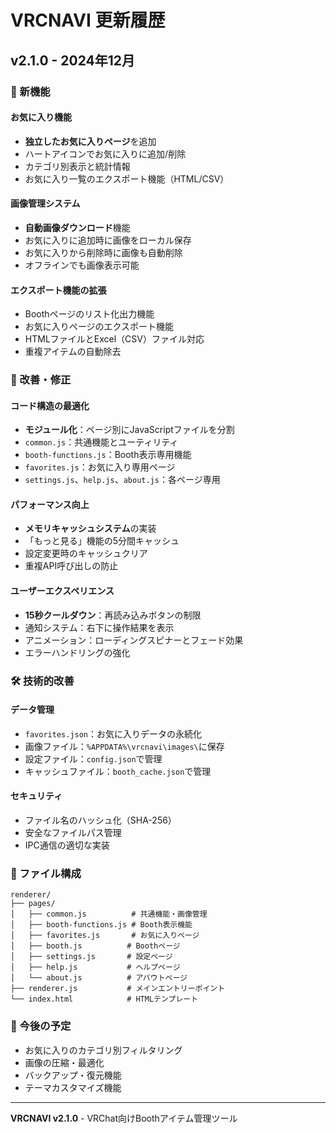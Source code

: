 # VRCNAVI 更新履歴

## v2.1.0 - 2024年12月

### 🎉 新機能

#### お気に入り機能
- **独立したお気に入りページ**を追加
- ハートアイコンでお気に入りに追加/削除
- カテゴリ別表示と統計情報
- お気に入り一覧のエクスポート機能（HTML/CSV）

#### 画像管理システム
- **自動画像ダウンロード**機能
- お気に入りに追加時に画像をローカル保存
- お気に入りから削除時に画像も自動削除
- オフラインでも画像表示可能

#### エクスポート機能の拡張
- Boothページのリスト化出力機能
- お気に入りページのエクスポート機能
- HTMLファイルとExcel（CSV）ファイル対応
- 重複アイテムの自動除去

### 🔧 改善・修正

#### コード構造の最適化
- **モジュール化**：ページ別にJavaScriptファイルを分割
- `common.js`：共通機能とユーティリティ
- `booth-functions.js`：Booth表示専用機能
- `favorites.js`：お気に入り専用ページ
- `settings.js`、`help.js`、`about.js`：各ページ専用

#### パフォーマンス向上
- **メモリキャッシュシステム**の実装
- 「もっと見る」機能の5分間キャッシュ
- 設定変更時のキャッシュクリア
- 重複API呼び出しの防止

#### ユーザーエクスペリエンス
- **15秒クールダウン**：再読み込みボタンの制限
- 通知システム：右下に操作結果を表示
- アニメーション：ローディングスピナーとフェード効果
- エラーハンドリングの強化

### 🛠️ 技術的改善

#### データ管理
- `favorites.json`：お気に入りデータの永続化
- 画像ファイル：`%APPDATA%\vrcnavi\images\`に保存
- 設定ファイル：`config.json`で管理
- キャッシュファイル：`booth_cache.json`で管理

#### セキュリティ
- ファイル名のハッシュ化（SHA-256）
- 安全なファイルパス管理
- IPC通信の適切な実装

### 📁 ファイル構成

```
renderer/
├── pages/
│   ├── common.js          # 共通機能・画像管理
│   ├── booth-functions.js # Booth表示機能
│   ├── favorites.js       # お気に入りページ
│   ├── booth.js          # Boothページ
│   ├── settings.js       # 設定ページ
│   ├── help.js           # ヘルプページ
│   └── about.js          # アバウトページ
├── renderer.js           # メインエントリーポイント
└── index.html            # HTMLテンプレート
```

### 🎯 今後の予定

- お気に入りのカテゴリ別フィルタリング
- 画像の圧縮・最適化
- バックアップ・復元機能
- テーマカスタマイズ機能

---

**VRCNAVI v2.1.0** - VRChat向けBoothアイテム管理ツール